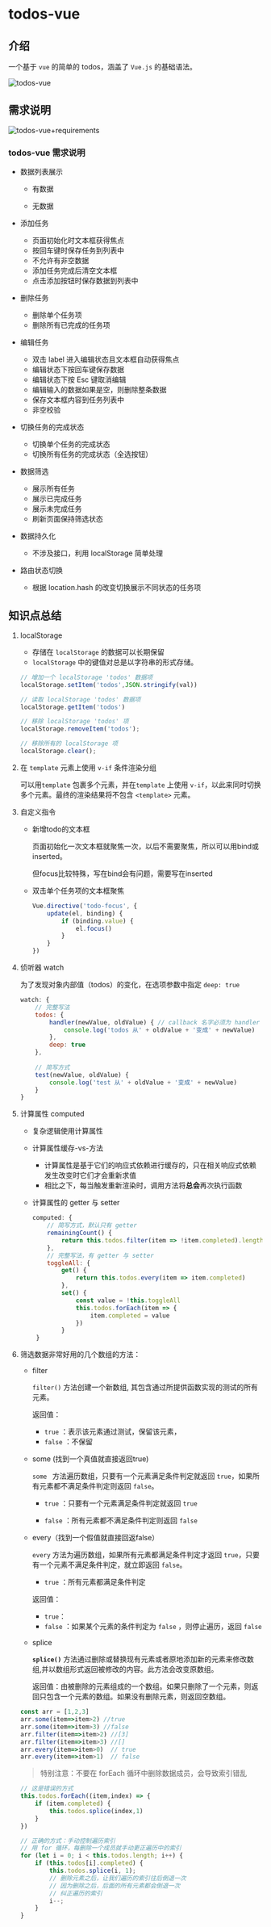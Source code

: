 # todos-vue

##  介绍

一个基于 `vue` 的简单的 todos，涵盖了 `Vue.js` 的基础语法。

![todos-vue](img/todos-vue.png)

## 需求说明

![todos-vue+requirements](img/todos-vue+requirements.png)

### todos-vue 需求说明

- 数据列表展示

  - 有数据

  - 无数据
- 添加任务
  - 页面初始化时文本框获得焦点
  - 按回车键时保存任务到列表中
  - 不允许有非空数据
  - 添加任务完成后清空文本框
  - 点击添加按钮时保存数据到列表中
- 删除任务

  - 删除单个任务项
  - 删除所有已完成的任务项
- 编辑任务

  - 双击 label 进入编辑状态且文本框自动获得焦点
  - 编辑状态下按回车键保存数据
  - 编辑状态下按 Esc 键取消编辑
  - 编辑输入的数据如果是空，则删除整条数据
  - 保存文本框内容到任务列表中
  - 非空校验
- 切换任务的完成状态
  - 切换单个任务的完成状态
  - 切换所有任务的完成状态（全选按钮）
- 数据筛选
  - 展示所有任务
  - 展示已完成任务
  - 展示未完成任务
  - 刷新页面保持筛选状态
- 数据持久化
  - 不涉及接口，利用 localStorage 简单处理
- 路由状态切换
  - 根据 location.hash 的改变切换展示不同状态的任务项

##  知识点总结

1. localStorage

   - 存储在 `localStorage` 的数据可以长期保留
   - `localStorage` 中的键值对总是以字符串的形式存储。

   ```js
   // 增加一个 localStorage 'todos' 数据项
   localStorage.setItem('todos',JSON.stringify(val))
   
   // 读取 localStorage 'todos' 数据项
   localStorage.getItem('todos')
   
   // 移除 localStorage 'todos' 项
   localStorage.removeItem('todos');
   
   // 移除所有的 localStorage 项
   localStorage.clear();
   ```

   

2. 在 `template` 元素上使用 `v-if` 条件渲染分组

   可以用`template` 包裹多个元素，并在`template` 上使用 `v-if`，以此来同时切换多个元素。最终的渲染结果将不包含 `<template>` 元素。

   

3. 自定义指令

   - 新增todo的文本框

     页面初始化一次文本框就聚焦一次，以后不需要聚焦，所以可以用bind或inserted。

     但focus比较特殊，写在bind会有问题，需要写在inserted

   - 双击单个任务项的文本框聚焦

     ```js
     Vue.directive('todo-focus', {
         update(el, binding) {
             if (binding.value) {
                 el.focus()
             }
         }
     })
     ```

4. 侦听器 watch

   为了发现对象内部值（todos）的变化，在选项参数中指定 `deep: true`

   ```js
   watch: {
       // 完整写法
       todos: {
           handler(newValue, oldValue) { // callback 名字必须为 handler
               console.log('todos 从' + oldValue + '变成' + newValue)
           },
           deep: true
       },
           
       // 简写方式
       test(newValue, oldValue) {
           console.log('test 从' + oldValue + '变成' + newValue)
       }
   }
   ```

5. 计算属性 computed

   - 复杂逻辑使用计算属性
   - 计算属性缓存-vs-方法
     - 计算属性是基于它们的响应式依赖进行缓存的，只在相关响应式依赖发生改变时它们才会重新求值
     - 相比之下，每当触发重新渲染时，调用方法将**总会**再次执行函数

   - 计算属性的 getter 与 setter 

     ```js
     computed: {
         // 简写方式，默认只有 getter
         remainingCount() {
             return this.todos.filter(item => !item.completed).length                
         },
         // 完整写法，有 getter 与 setter 
         toggleAll: { 
             get() {
                 return this.todos.every(item => item.completed)
             },
             set() {
                 const value = !this.toggleAll
                 this.todos.forEach(item => {
                     item.completed = value
                 })
             }
      }
     ```

     

6. 筛选数据非常好用的几个数组的方法：

   - filter

     `filter()` 方法创建一个新数组, 其包含通过所提供函数实现的测试的所有元素。

     返回值：

     -  `true`  ：表示该元素通过测试，保留该元素，
     - `false` ：不保留 

   - some (找到一个真值就直接返回true)

     `some ` 方法遍历数组，只要有一个元素满足条件判定就返回 `true`，如果所有元素都不满足条件判定则返回 `false`。

     -  `true` ：只要有一个元素满足条件判定就返回 `true`

     -  `false` ：所有元素都不满足条件判定则返回 `false`

   - every（找到一个假值就直接回返false）

     `every` 方法为遍历数组，如果所有元素都满足条件判定才返回 `true`，只要有一个元素不满足条件判定，就立即返回 `false`。

     -  `true` ：所有元素都满足条件判定

     返回值：

     - `true`：
     -  `false` ：如果某个元素的条件判定为 `false` ，则停止遍历，返回  `false` 

   - splice

     **`splice()`** 方法通过删除或替换现有元素或者原地添加新的元素来修改数组,并以数组形式返回被修改的内容。此方法会改变原数组。

     返回值：由被删除的元素组成的一个数组。如果只删除了一个元素，则返回只包含一个元素的数组。如果没有删除元素，则返回空数组。

   ```js
   const arr = [1,2,3]
   arr.some(item=>item>2) //true
   arr.some(item=>item>3) //false
   arr.filter(item=>item>2) //[3]
   arr.filter(item=>item>3) //[]
   arr.every(item=>item>0)	// true
   arr.every(item=>item>1)	// false
   ```

   >  特别注意：不要在 forEach 循环中删除数据成员，会导致索引错乱

   ```js
   // 这是错误的方式
   this.todos.forEach((item,index) => {
       if (item.completed) {
           this.todos.splice(index,1)
       }
   })
   
   // 正确的方式：手动控制遍历索引
   // 用 for 循环，每删除一个成员就手动更正遍历中的索引
   for (let i = 0; i < this.todos.length; i++) {
       if (this.todos[i].completed) {
           this.todos.splice(i, 1);
           // 删除元素之后，让我们遍历的索引往后倒退一次
           // 因为删除之后，后面的所有元素都会倒退一次
           // 纠正遍历的索引
           i--;
       }
   }
   ```

   

